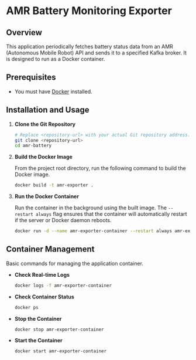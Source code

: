 # AMR Battery Monitoring Exporter

## Overview

This application periodically fetches battery status data from an AMR (Autonomous Mobile Robot) API and sends it to a specified Kafka broker. It is designed to run as a Docker container.

## Prerequisites

- You must have [Docker](https://www.docker.com/get-started) installed.

## Installation and Usage

1.  **Clone the Git Repository**

    ```bash
    # Replace <repository-url> with your actual Git repository address.
    git clone <repository-url>
    cd amr-battery
    ```

2.  **Build the Docker Image**

    From the project root directory, run the following command to build the Docker image.

    ```bash
    docker build -t amr-exporter .
    ```

3.  **Run the Docker Container**

    Run the container in the background using the built image. The `--restart always` flag ensures that the container will automatically restart if the server or Docker daemon reboots.

    ```bash
    docker run -d --name amr-exporter-container --restart always amr-exporter
    ```

## Container Management

Basic commands for managing the application container.

-   **Check Real-time Logs**

    ```bash
    docker logs -f amr-exporter-container
    ```

-   **Check Container Status**

    ```bash
    docker ps
    ```

-   **Stop the Container**

    ```bash
    docker stop amr-exporter-container
    ```

-   **Start the Container**

    ```bash
    docker start amr-exporter-container
    ```
